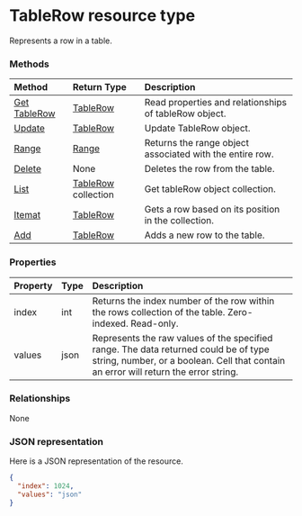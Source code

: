 # TableRow resource type

Represents a row in a table.


### Methods

| Method		   | Return Type	|Description|
|:---------------|:--------|:----------|
|[Get TableRow](../api/tablerow_get.md) | [TableRow](tablerow.md) |Read properties and relationships of tableRow object.|
|[Update](../api/tablerow_update.md) | [TableRow](tablerow.md)	|Update TableRow object. |
|[Range](../api/tablerow_range.md)|[Range](range.md)|Returns the range object associated with the entire row.|
|[Delete](../api/tablerow_delete.md)|None|Deletes the row from the table.|
|[List](../api/tablerow_list.md) | [TableRow](tablerow.md) collection |Get tableRow object collection. |
|[Itemat](../api/tablerowcollection_itemat.md)|[TableRow](tablerow.md)|Gets a row based on its position in the collection.|
|[Add](../api/tablerowcollection_add.md)|[TableRow](tablerow.md)|Adds a new row to the table.|

### Properties
| Property	   | Type	|Description|
|:---------------|:--------|:----------|
|index|int|Returns the index number of the row within the rows collection of the table. Zero-indexed. Read-only.|
|values|json|Represents the raw values of the specified range. The data returned could be of type string, number, or a boolean. Cell that contain an error will return the error string.|

### Relationships
None


### JSON representation

Here is a JSON representation of the resource.

<!-- {
  "blockType": "resource",
  "optionalProperties": [

  ],
  "@odata.type": "microsoft.graph.tableRow"
}-->

```json
{
  "index": 1024,
  "values": "json"
}

```

<!-- uuid: 8fcb5dbc-d5aa-4681-8e31-b001d5168d79
2015-10-25 14:57:30 UTC -->
<!-- {
  "type": "#page.annotation",
  "description": "TableRow resource",
  "keywords": "",
  "section": "documentation",
  "tocPath": ""
}-->